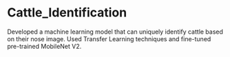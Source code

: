 # Cattle_Identification
 Developed a machine learning model that can uniquely identify cattle based on their nose image.
 Used Transfer Learning techniques and fine-tuned pre-trained MobileNet V2.
